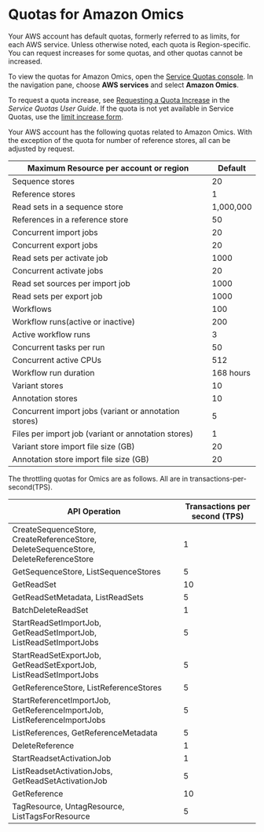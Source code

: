 # Quotas for Amazon Omics<a name="load-balancer-limits"></a>

Your AWS account has default quotas, formerly referred to as limits, for each AWS service\. Unless otherwise noted, each quota is Region\-specific\. You can request increases for some quotas, and other quotas cannot be increased\.

To view the quotas for Amazon Omics, open the [Service Quotas console](https://console.aws.amazon.com/servicequotas/home)\. In the navigation pane, choose **AWS services** and select **Amazon Omics**\.

To request a quota increase, see [Requesting a Quota Increase](https://docs.aws.amazon.com/servicequotas/latest/userguide/request-quota-increase.html) in the *Service Quotas User Guide*\. If the quota is not yet available in Service Quotas, use the [limit increase form](https://console.aws.amazon.com/support/home#/case/create?issueType=service-limit-increase)\.

Your AWS account has the following quotas related to Amazon Omics\. With the exception of the quota for number of reference stores, all can be adjusted by request\.


| Maximum Resource per account or region | Default | 
| --- | --- | 
| Sequence stores | 20 | 
| Reference stores | 1 | 
| Read sets in a sequence store | 1,000,000 | 
| References in a reference store | 50 | 
| Concurrent import jobs | 20 | 
| Concurrent export jobs | 20 | 
| Read sets per activate job | 1000 | 
| Concurrent activate jobs | 20 | 
| Read set sources per import job | 1000 | 
| Read sets per export job | 1000 | 
| Workflows | 100 | 
| Workflow runs\(active or inactive\) | 200 | 
| Active workflow runs | 3 | 
| Concurrent tasks per run | 50 | 
| Concurrent active CPUs | 512 | 
| Workflow run duration | 168 hours | 
| Variant stores | 10 | 
| Annotation stores | 10 | 
| Concurrent import jobs \(variant or annotation stores\) | 5 | 
| Files per import job \(variant or annotation stores\) | 1 | 
| Variant store import file size \(GB\) | 20 | 
| Annotation store import file size \(GB\) | 20 | 

The throttling quotas for Omics are as follows\. All are in transactions\-per\-second\(TPS\)\.


| API Operation | Transactions per second \(TPS\) | 
| --- | --- | 
| CreateSequenceStore, CreateReferenceStore, DeleteSequenceStore, DeleteReferenceStore | 1 | 
| GetSequenceStore, ListSequenceStores | 5 | 
|  GetReadSet | 10 | 
|  GetReadSetMetadata, ListReadSets | 5 | 
|  BatchDeleteReadSet | 1 | 
| StartReadSetImportJob, GetReadSetImportJob, ListReadSetImportJobs | 5 | 
|  StartReadSetExportJob, GetReadSetExportJob, ListReadSetImportJobs | 5 | 
| GetReferenceStore, ListReferenceStores | 5 | 
| StartReferencetImportJob, GetReferenceImportJob, ListReferenceImportJobs | 5 | 
|  ListReferences, GetReferenceMetadata | 5 | 
|  DeleteReference | 1 | 
|  StartReadsetActivationJob | 1 | 
|  ListReadsetActivationJobs, GetReadSetActivationJob | 5 | 
|  GetReference | 10 | 
| TagResource, UntagResource, ListTagsForResource | 5 | 